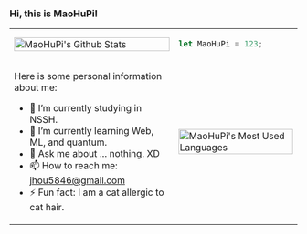 ### Hi, this is MaoHuPi!

<table>
  <tr>
    <td>
      <img width="100%" alt="MaoHuPi's Github Stats" src="https://github-readme-stats.vercel.app/api?username=maohupi&hide_title=false&hide_rank=false&show_icons=true&include_all_commits=true&count_private=true&disable_animations=false&theme=gruvbox&locale=en&hide_border=false">
    </td>
<td>

  ```js
  let MaoHuPi = 123;
  ```

</td>
  </tr>
  <tr>
<td>

  Here is some personal information about me:
  
  - 🔭 I’m currently studying in NSSH.
  - 🌱 I’m currently learning Web, ML, and quantum.
  - 💬 Ask me about ... nothing. XD
  - 📫 How to reach me: jhou5846@gmail.com
  - ⚡ Fun fact: I am a cat allergic to cat hair.

</td>
    <td>
      <img width="100%" alt="MaoHuPi's Most Used Languages" src="https://github-readme-stats.vercel.app/api/top-langs?username=maohupi&locale=en&hide_title=false&layout=compact&langs_count=10&theme=gruvbox&hide_border=false&card_width=500">
    </td>
  </tr>
</table>
